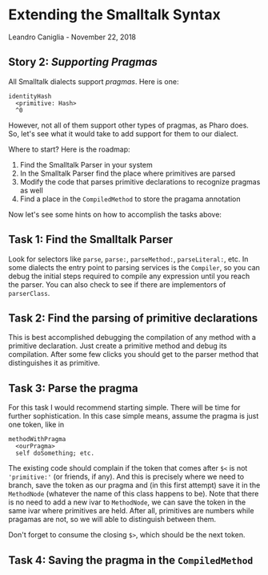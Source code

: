 # Extending the Smalltalk Syntax
Leandro Caniglia - November 22, 2018

**Story 2:** *Supporting Pragmas*
--

All Smalltalk dialects support _pragmas_. Here is one:
```
identityHash
  <primitive: Hash>
  ^0
```
However, not all of them support other types of pragmas, as Pharo does. So, let's see what it would take to add support for them to our dialect.

Where to start? Here is the roadmap:

1. Find the Smalltalk Parser in your system
2. In the Smalltalk Parser find the place where primitives are parsed
3. Modify the code that parses primitive declarations to recognize pragmas as well
4. Find a place in the `CompiledMethod` to store the pragama annotation

Now let's see some hints on how to accomplish the tasks above:

Task 1: Find the Smalltalk Parser
--
Look for selectors like `parse`, `parse:`, `parseMethod:`, `parseLiteral:`, etc. In some dialects the entry point to parsing services is the `Compiler`, so you can debug the initial steps required to compile any expression until you reach the parser. You can also check to see if there are implementors of `parserClass`.

Task 2: Find the parsing of primitive declarations
--
This is best accomplished debugging the compilation of any method with a primitive declaration. Just create a primitive method and debug its compilation. After some few clicks you should get to the parser method that distinguishes it as primitive.

Task 3: Parse the pragma
--
For this task I would recommend starting simple. There will be time for further sophistication. In this case simple means, assume the pragma is just one token, like in
```
methodWithPragma
  <ourPragma>
  self doSomething; etc.
```
The existing code should complain if the token that comes after `$<` is not `'primitive:'` (or friends, if any). And this is precisely where we need to branch, save the token as our pragma and (in this first attempt) save it in the `MethodNode` (whatever the name of this class happens to be). Note that there is no need to add a new ivar to `MethodNode`, we can save the token in the same ivar where primitives are held. After all, primitives are numbers while pragamas are not, so we will able to distinguish between them.

Don't forget to consume the closing `$>`, which should be the next token.

Task 4: Saving the pragma in the `CompiledMethod`
--
